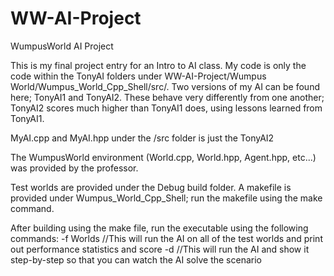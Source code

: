 # WW-AI-Project
WumpusWorld AI Project

This is my final project entry for an Intro to AI class.
My code is only the code within the TonyAI folders under WW-AI-Project/Wumpus World/Wumpus_World_Cpp_Shell/src/.
Two versions of my AI can be found here; TonyAI1 and TonyAI2. These behave very differently from one another; TonyAI2 scores much higher than TonyAI1 does, using lessons learned from TonyAI1.

MyAI.cpp and MyAI.hpp under the /src folder is just the TonyAI2

The WumpusWorld environment (World.cpp, World.hpp, Agent.hpp, etc...) was provided by the professor.

Test worlds are provided under the Debug build folder.
A makefile is provided under Wumpus_World_Cpp_Shell; run the makefile using the make command.

After building using the make file, run the executable using the following commands:
-f Worlds     //This will run the AI on all of the test worlds and print out performance statistics and score
-d            //This will run the AI and show it step-by-step so that you can watch the AI solve the scenario
